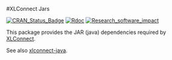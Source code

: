#XLConnect Jars

[![CRAN\_Status\_Badge](https://www.r-pkg.org/badges/version/XLConnectJars)](https://cran.r-project.org/package=XLConnectJars) [![Rdoc](http://www.rdocumentation.org/badges/version/XLConnectJars)](http://www.rdocumentation.org/packages/XLConnect) [![Research\_software\_impact](http://depsy.org/api/package/cran/XLConnectJars/badge.svg)](http://depsy.org/package/r/XLConnect)

This package provides the JAR (java) dependencies required by [XLConnect](https://github.com/miraisolutions/xlconnect).

See also [xlconnect-java](https://github.com/miraisolutions/xlconnect-java).